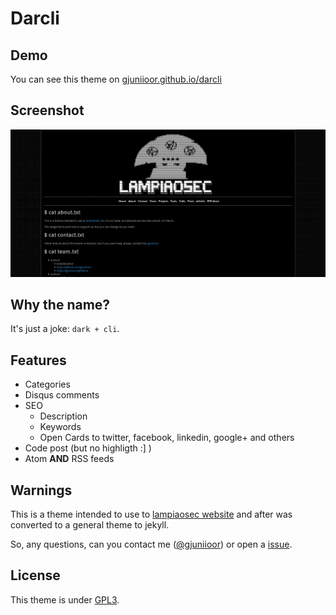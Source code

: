 # Darcli

## Demo

You can see this theme on [gjuniioor.github.io/darcli](https://gjuniioor.github.io/darcli)

## Screenshot

![Screenshot of the them](assets/img/screenshot.png)

## Why the name?

It's just a joke: `dark + cli`.

## Features

* Categories
* Disqus comments
* SEO
	* Description
	* Keywords
	* Open Cards to twitter, facebook, linkedin, google+ and others
* Code post (but no highligth :] )
* Atom **AND** RSS feeds

## Warnings

This is a theme intended to use to [lampiaosec website](https://lampiaosec.github.io) and after was converted to a general theme to jekyll.

So, any questions, can you contact me ([@gjuniioor](https://github.com/gjuniioor)) or open a [issue](https://github.com/gjuniioor/darcli/issuesi).

## License

This theme is under [GPL3](assets/LICENSE).
